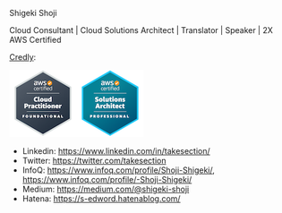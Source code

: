 Shigeki Shoji

Cloud Consultant | Cloud Solutions Architect | Translator | Speaker | 2X AWS Certified

[Credly](https://www.credly.com/users/username.835c802c/badges):

![2x AWS Certified](2x-aws-certified.png)

* Linkedin: https://www.linkedin.com/in/takesection/
* Twitter: https://twitter.com/takesection
* InfoQ: https://www.infoq.com/profile/Shoji-Shigeki/, https://www.infoq.com/profile/-Shoji-Shigeki/
* Medium: https://medium.com/@shigeki-shoji
* Hatena: https://s-edword.hatenablog.com/
